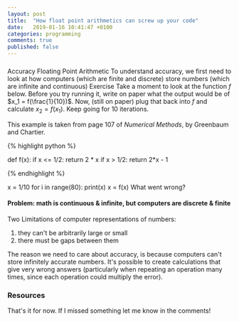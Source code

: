 ```yaml
---
layout: post
title:  "How float point arithmetics can screw up your code"
date:   2019-01-16 10:41:47 +0100
categories: programming
comments: true
published: false
---
```

<div class="message">
 </div>

### 

Accuracy
Floating Point Arithmetic
To understand accuracy, we first need to look at how computers (which are finite and discrete) store numbers (which are infinite and continuous)
Exercise
Take a moment to look at the function $f$ below.  Before you try running it, write on paper what the output would be of $x_1 = f(\frac{1}{10})$.  Now, (still on paper) plug that back into $f$ and calculate $x_2 = f(x_1)$.  Keep going for 10 iterations.

This example is taken from page 107 of *Numerical Methods*, by Greenbaum and Chartier.

{% highlight python %}

def f(x):
    if x <= 1/2:
        return 2 * x
    if x > 1/2:
        return 2*x - 1

{% endhighlight %}



x = 1/10
for i in range(80):
    print(x)
    x = f(x)
What went wrong?
#### Problem: math is continuous & infinite, but computers are discrete & finite

Two Limitations of computer representations of numbers:
1. they can't be arbitrarily large or small
2. there must be gaps between them

The reason we need to care about accuracy, is because computers can't store infinitely accurate numbers.  It's possible to create calculations that give very wrong answers (particularly when repeating an operation many times, since each operation could multiply the error).



   

### Resources 

That's it for now. If I missed something let me know in the comments! 



